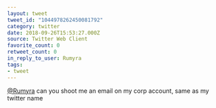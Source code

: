 ```yaml
---
layout: tweet
tweet_id: "1044978262450081792"
category: twitter
date: 2018-09-26T15:53:27.000Z
source: Twitter Web Client
favorite_count: 0
retweet_count: 0
in_reply_to_user: Rumyra
tags:
- tweet
---
```


[@Rumyra](https://twitter.com/@Rumyra) can you shoot me an email on my corp account, same as my twitter name

